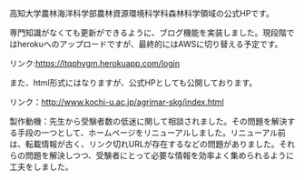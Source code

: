 高知大学農林海洋科学部農林資源環境科学科森林科学領域の公式HPです。

専門知識がなくても更新ができるように、ブログ機能を実装しました。現段階ではherokuへのアップロードですが、最終的にはAWSに切り替える予定です。

リンク:https://ltqphygm.herokuapp.com/login

また、html形式にはなりますが、公式HPとしても公開しております。

リンク：http://www.kochi-u.ac.jp/agrimar-skg/index.html

製作動機：先生から受験者数の低迷に関して相談されました。その問題を解決する手段の一つとして、ホームページをリニューアルしました。リニューアル前は、転載情報が古く、リンク切れURLが存在するなどの問題がありました。それらの問題を解決しつつ、受験者にとって必要な情報を効率よく集められるように工夫をしました。
